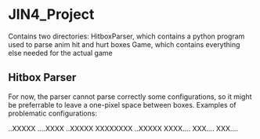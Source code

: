 # JIN4_Project

Contains two directories:
HitboxParser, which contains a python program used to parse anim hit and hurt boxes
Game, which contains everything else needed for the actual game

## Hitbox Parser

For now, the parser cannot parse correctly some configurations, so it might be preferrable to leave a one-pixel space between boxes.
Examples of problematic configurations:

..XXXXX         ....XXXX
..XXXXX         XXXXXXXX
..XXXXX         XXXX....
XXX....
XXX....
